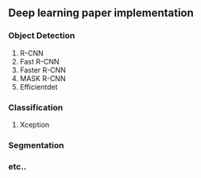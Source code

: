 ## Deep learning paper implementation
### Object Detection 
1. R-CNN
2. Fast R-CNN
3. Faster R-CNN
4. MASK R-CNN
5. Efficientdet

### Classification
1. Xception



### Segmentation



### etc..
